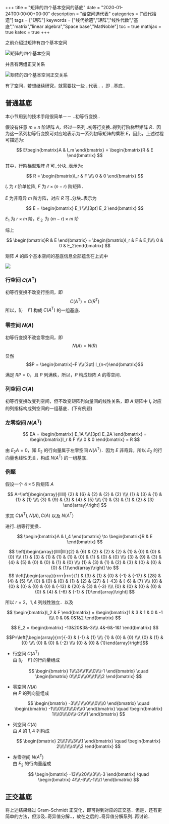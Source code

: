 +++
title = "矩阵的四个基本空间的基底"
date = "2020-01-24T00:00:00+00:00"
description = "给空间选代表"
categories = ["线代拾遗"]
tags = ["矩阵"]
keywords = ["线代拾遗","矩阵","线性代数","基底","matrix","linear algebra","Space base","MatNoble"]
toc = true
mathjax = true
katex = true
+++

之前介绍过矩阵有四个基本空间

<img src="https://imgkr.cn-bj.ufileos.com/dcb900fa-a4ec-466d-a019-5e9a75079026.png" title="矩阵的四个基本空间"  alt="矩阵的四个基本空间"/>

并且有两组正交关系

<img src="https://imgkr.cn-bj.ufileos.com/15a582b0-4471-4ae6-8985-02f9d4ea2edc.png" title="矩阵的四个基本空间正交关系"  alt="矩阵的四个基本空间正交关系"/>

有了空间，若想继续研究，就需要找一些 ..代表.. ，即 ..基底..

## 普通基底

本小节用到的技术手段很简单－－ ..初等行变换..

假设有任意 $m\times n$ 阶矩阵 $A$，经过一系列..初等行变换..得到行阶梯型矩阵 $R$．因为这一系列初等行变换可对应地表示为一系列初等矩阵的乘积 $E$，因此，上述过程可描述为:

$$
E\begin{bmatrix}A & I_m \end{bmatrix} = \begin{bmatrix}R & E \end{bmatrix}
$$

其中，行阶梯型矩阵 $R$ 可..分块..表示为:

$$
R = \begin{bmatrix}I_r & F \\\\ 0 & 0 \end{bmatrix}
$$

$I_r$ 为 $r$ 阶单位阵, $F$ 为 $r \times (n-r)$ 阶矩阵．

$E$ 为非奇异 $m$ 阶方阵，对应 $R$ 可..分块..表示为

$$
E = \begin{bmatrix} E_1 \\\\[3pt] E_2 \end{bmatrix}
$$

$E_1$ 为 $r\times m$ 阶，$E_２$ 为 $(m-r)\times m$ 阶

综上

$$
\begin{bmatrix}R & E \end{bmatrix} =  \begin{bmatrix}I_r & F & E_1\\\\ 0 & 0  & E_2\end{bmatrix}
$$

矩阵 $A$ 的四个基本空间的基底信息全部蕴含在上式中

![](https://imgkr.cn-bj.ufileos.com/dcb900fa-a4ec-466d-a019-5e9a75079026.png)

### 行空间 $C(A^{\mathsf T})$

初等行变换不改变行空间，即
$$C(A^{\mathsf T}) = C(R^{\mathsf T})$$
所以，$\left[ I_r \quad  F \right]$ 构成 $C(A^{\mathsf T})$ 的一组基底．

### 零空间 $N(A)$

初等行变换不改变零空间，即
$$N(A) = N(R)$$

显然
$$P = \begin{bmatrix}-F \\\\[3pt] I_{n-r}\end{bmatrix}$$

满足 $RP=0$，且 $P$ 列满秩，所以，$P$ 构成矩阵 $A$ 的零空间．

### 列空间 $C(A)$

初等行变换改变列空间，但不改变矩阵列向量间的线性关系，即 $A$ 矩阵中 $I_r$ 对应的列指标构成列空间的一组基底．(下有例题)

### 左零空间 $N(A^{\mathsf T})$

$$
EA = \begin{bmatrix} E_1A \\\\[3pt] E_2A \end{bmatrix} = \begin{bmatrix}I_r & F \\\\ 0 & 0 \end{bmatrix} = R
$$

由 $E_2A = 0$，知 $E_2$ 的行向量属于左零空间 $N(A^{\mathsf T})$．因为 $E$ 非奇异，所以 $E_2$ 的行向量也线性无关，构成 $N(A^{\mathsf T})$ 的一组基底．

### 例题

假设一个 $4\times 5$ 阶矩阵 $A$

$$
A=\left[\begin{array}{lllll}
{2} & {6} & {2} & {2} & {2} \\\\
{1} & {3} & {1} & {1} & {1} \\\\
{3} & {9} & {3} & {4} & {5} \\\\
{1} & {3} & {1} & {2} & {3}
\end{array}\right]
$$

求其 $C(A^{\mathsf T}), N(A), C(A)$ 以及 $N(A^{\mathsf T})$

进行..初等行变换..

$$
\begin{bmatrix}A & I_4 \end{bmatrix}
\to
\begin{bmatrix}R & E \end{bmatrix}
$$

$$
\left[\begin{array}{lllll|llll}{2} & {6} & {2} & {2} & {2} & {1} & {0} & {0} & {0} \\\\ {1} & {3} & {1} & {1} & {1} & {0} & {1} & {0} & {0} \\\\ {3} & {9} & {3} & {4} & {5} & {0} & {0} & {1} & {0} \\\\ {1} & {3} & {1} & {2} & {3} & {0} & {0} & {0} & {1}\end{array}\right]
\to
$$
$$
\left[\begin{array}{rrrrr|rrrr}{1} & {3} & {1} & {0} & {-1} & {-17} & {28} & {4} & {5} \\\\ {0} & {0} & {0} & {1} & {2} & {27} & {-43} & {-6} & {7} \\\\ {0} & {0} & {0} & {0} & {0} & {-13} & {20} & {3} & {-3} \\\\ {0} & {0} & {0} & {0} & {0} & {4} & {-6} & {-1} & {1}\end{array}\right]
$$

所以 $r=2$，$1, 4$ 列线性独立．以及

$$
\begin{bmatrix}I_2 & F \end{bmatrix} = \begin{bmatrix}1 & 3 & 1 & 0 & -1 \\\\ 0 & 0& 0&1&2 \end{bmatrix}
$$

$$
E_2 = \begin{bmatrix} -13&20&3&-3\\\\ 4&-6&-1&1 \end{bmatrix}
$$

$$P=\left[\begin{array}{rrr}{-3} & {-1} & {1} \\\\ {1} & {0} & {0} \\\\ {0} & {1} & {0} \\\\ {0} & {0} & {-2} \\\\ {0} & {0} & {1}\end{array}\right]$$

- 行空间 $C(A^{\mathsf T})$  
  由 $\left[ I_r \quad  F \right]$ 的行向量组成

  $$
  \begin{bmatrix}
  1\\\\3\\\\1\\\\0\\\\-1
  \end{bmatrix} \quad
   \begin{bmatrix}
  0\\\\0\\\\0\\\\1\\\\2
  \end{bmatrix}
  $$

- 零空间 $N(A)$  
  由 $P$ 的列向量组成

  $$
  \begin{bmatrix}
  -3\\\\1\\\\0\\\\0\\\\0
  \end{bmatrix} \quad
   \begin{bmatrix}
  -1\\\\0\\\\1\\\\0\\\\0
  \end{bmatrix} \quad
  \begin{bmatrix}
  1\\\\0\\\\0\\\\-2\\\\1
  \end{bmatrix}
  $$

- 列空间 $C(A)$  
  由 $A$ 的 $1, 4$ 列构成

  $$
  \begin{bmatrix}
  2\\\\1\\\\3\\\\1
  \end{bmatrix} \quad
   \begin{bmatrix}
   2\\\\1\\\\4\\\\2
  \end{bmatrix}
  $$

- 左零空间 $N(A^{\mathsf T})$  
  由 $E_2$ 的行向量组成

  $$
  \begin{bmatrix}
  -13\\\\20\\\\3\\\\-3
  \end{bmatrix} \quad
   \begin{bmatrix}
   4\\\\-6\\\\-1\\\\1
  \end{bmatrix}
  $$

## 正交基底

将上述结果经过 Gram-Schmidt 正交化，即可得到对应的正交基．但是，还有更简单的方法，但涉及..奇异值分解..，故在之后的..奇异值分解系列..再讨论．
